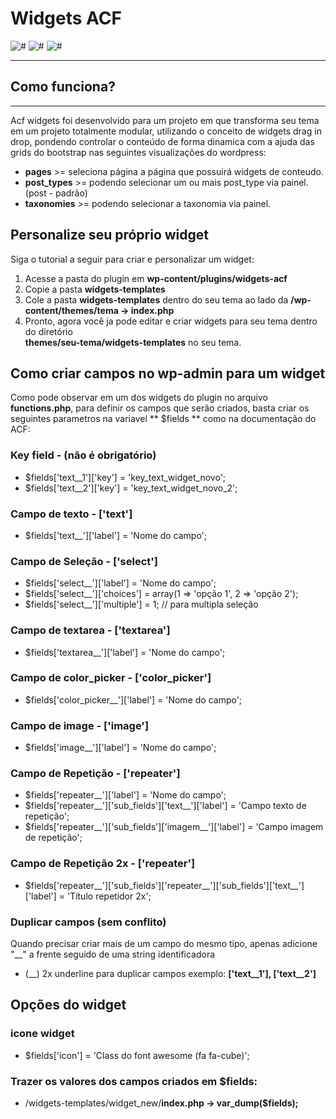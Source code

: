 # Widgets ACF
![#](https://img.shields.io/badge/release-v1.0.0-blue.svg?style=flat-square)
![#](https://img.shields.io/badge/Front--end-50%25-brightgreen.svg?style=flat-square)
![#](https://img.shields.io/badge/Back--end-90%25-yellow.svg?style=flat-square)

---
## Como funciona?
---

Acf widgets foi desenvolvido para um projeto em que transforma seu tema em um projeto totalmente modular, utilizando o conceito de widgets drag in drop, pondendo controlar o conteúdo de forma dinamica com a ajuda das grids do bootstrap nas seguintes visualizações do wordpress:

* **pages** >= seleciona página a página que possuirá widgets de conteudo.
* **post_types** >= podendo selecionar um ou mais post_type via painel. (post - padrão)
* **taxonomies** >= podendo selecionar a taxonomia via painel.


## Personalize seu próprio widget

Siga o tutorial a seguir para criar e personalizar um widget:

1. Acesse a pasta do plugin em **wp-content/plugins/widgets-acf**
2. Copie a pasta **widgets-templates**
3. Cole a pasta **widgets-templates** dentro do seu tema ao lado da **/wp-content/themes/tema -> index.php**
4. Pronto, agora você ja pode editar e criar widgets para seu tema dentro do diretório <br> **themes/seu-tema/widgets-templates** no seu tema.

## Como criar campos no wp-admin para um widget
Como pode observar em um dos widgets do plugin no arquivo **functions.php**, para definir os campos que serão criados, basta criar os seguintes parametros na variavel ** $fields ** como na documentação do ACF:


### Key field - (não é obrigatório)
* $fields['text__1']['key'] = 'key_text_widget_novo';
* $fields['text__2']['key'] = 'key_text_widget_novo_2'; 



### Campo de texto - ['text']
* $fields['text__']['label'] = 'Nome do campo';



### Campo de Seleção - ['select']
* $fields['select__']['label'] = 'Nome do campo';
* $fields['select__']['choices'] = array(1 => 'opção 1', 2 => 'opção 2');
* $fields['select__']['multiple'] = 1; // para multipla seleção



### Campo de textarea - ['textarea']
* $fields['textarea__']['label'] = 'Nome do campo';



### Campo de color_picker - ['color_picker']
* $fields['color_picker__']['label'] = 'Nome do campo';



### Campo de image - ['image']
* $fields['image__']['label'] = 'Nome do campo';



### Campo de Repetição - ['repeater']
* $fields['repeater__']['label'] = 'Nome do campo';
* $fields['repeater__']['sub_fields']['text__']['label'] = 'Campo texto de repetição';
* $fields['repeater__']['sub_fields']['imagem__']['label'] = 'Campo imagem de repetição';

### Campo de Repetição 2x - ['repeater']
* $fields['repeater__']['sub_fields']['repeater__']['sub_fields']['text__']['label'] = 'Título repetidor 2x';



### Duplicar campos (sem conflito)
Quando precisar criar mais de um campo do mesmo tipo, apenas adicione "__" a frente seguido de uma string identificadora
* (__) 2x underline para duplicar campos exemplo: **['text__1'], ['text__2']**


## Opções do widget

### icone widget
* $fields['icon'] = 'Class do font awesome (fa fa-cube)';


### Trazer os valores dos campos criados em $fields:

* /widgets-templates/widget_new/**index.php -> var_dump($fields);**
